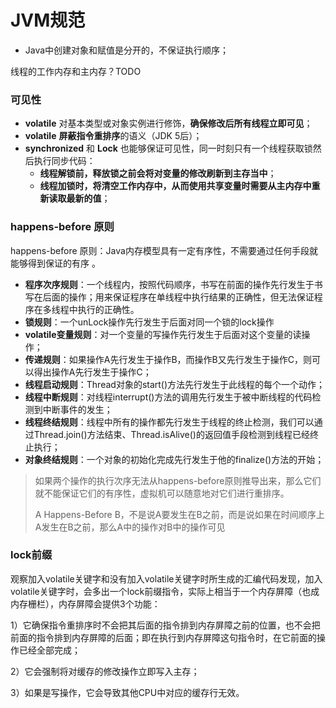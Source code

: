 # JVM规范

- Java中创建对象和赋值是分开的，不保证执行顺序；

线程的工作内存和主内存？TODO

### 可见性

- **volatile** 对基本类型或对象实例进行修饰，**确保修改后所有线程立即可见**；
- **volatile** **屏蔽指令重排序**的语义（JDK 5后）；
- **synchronized** 和 **Lock** 也能够保证可见性，同一时刻只有一个线程获取锁然后执行同步代码：
  - **线程解锁前，释放锁之前会将对变量的修改刷新到主存当中**；
  - **线程加锁时，将清空工作内存中，从而使用共享变量时需要从主内存中重新读取最新的值**；



### happens-before 原则

happens-before 原则：Java内存模型具有一定有序性，不需要通过任何手段就能够得到保证的有序 。

- **程序次序规则**：一个线程内，按照代码顺序，书写在前面的操作先行发生于书写在后面的操作；用来保证程序在单线程中执行结果的正确性，但无法保证程序在多线程中执行的正确性。
- **锁规则**：一个unLock操作先行发生于后面对同一个锁的lock操作
- **volatile变量规则**：对一个变量的写操作先行发生于后面对这个变量的读操作；
- **传递规则**：如果操作A先行发生于操作B，而操作B又先行发生于操作C，则可以得出操作A先行发生于操作C；
- **线程启动规则**：Thread对象的start()方法先行发生于此线程的每个一个动作；
- **线程中断规则**：对线程interrupt()方法的调用先行发生于被中断线程的代码检测到中断事件的发生；
- **线程终结规则**：线程中所有的操作都先行发生于线程的终止检测，我们可以通过Thread.join()方法结束、Thread.isAlive()的返回值手段检测到线程已经终止执行；
- **对象终结规则**：一个对象的初始化完成先行发生于他的finalize()方法的开始；

> 如果两个操作的执行次序无法从happens-before原则推导出来，那么它们就不能保证它们的有序性，虚拟机可以随意地对它们进行重排序。
>
> A Happens-Before B，不是说A要发生在B之前，而是说如果在时间顺序上A发生在B之前，那么A中的操作对B中的操作可见



### lock前缀

观察加入volatile关键字和没有加入volatile关键字时所生成的汇编代码发现，加入volatile关键字时，会多出一个lock前缀指令，实际上相当于一个内存屏障（也成内存栅栏），内存屏障会提供3个功能：

1）它确保指令重排序时不会把其后面的指令排到内存屏障之前的位置，也不会把前面的指令排到内存屏障的后面；即在执行到内存屏障这句指令时，在它前面的操作已经全部完成；

2）它会强制将对缓存的修改操作立即写入主存；

3）如果是写操作，它会导致其他CPU中对应的缓存行无效。